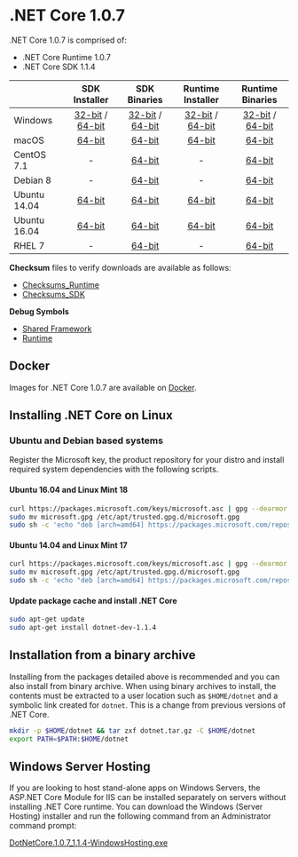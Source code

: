 # .NET Core 1.0.7

.NET Core 1.0.7 is comprised of:

* .NET Core Runtime 1.0.7
* .NET Core SDK 1.1.4

|         | SDK Installer                                         | SDK Binaries                                                         | Runtime Installer                                                  | Runtime Binaries                                                   |
| ------- | :---------------------------------------------------: | :-------------------------------------------------------------------:| :----------------------------------------------------------------: | :----------------------------------------------------------------: |
| Windows                 | [32-bit](https://download.microsoft.com/download/F/4/F/F4FCB6EC-5F05-4DF8-822C-FF013DF1B17F/dotnet-dev-win-x86.1.1.4.exe) / [64-bit](https://download.microsoft.com/download/F/4/F/F4FCB6EC-5F05-4DF8-822C-FF013DF1B17F/dotnet-dev-win-x64.1.1.4.exe)  | [32-bit](https://download.microsoft.com/download/F/4/F/F4FCB6EC-5F05-4DF8-822C-FF013DF1B17F/dotnet-dev-win-x86.1.1.4.zip) / [64-bit](https://download.microsoft.com/download/F/4/F/F4FCB6EC-5F05-4DF8-822C-FF013DF1B17F/dotnet-dev-win-x64.1.1.4.zip) | [32-bit](https://download.microsoft.com/download/B/0/D/B0D6D983-3188-4008-A852-94BCED5355E6/dotnet-win-x86.1.0.7.exe) / [64-bit](https://download.microsoft.com/download/B/0/D/B0D6D983-3188-4008-A852-94BCED5355E6/dotnet-win-x64.1.0.7.exe) | [32-bit](https://download.microsoft.com/download/B/0/D/B0D6D983-3188-4008-A852-94BCED5355E6/dotnet-win-x86.1.0.7.zip) / [64-bit](https://download.microsoft.com/download/B/0/D/B0D6D983-3188-4008-A852-94BCED5355E6/dotnet-win-x64.1.0.7.zip) |
| macOS                   | [64-bit](https://download.microsoft.com/download/F/4/F/F4FCB6EC-5F05-4DF8-822C-FF013DF1B17F/dotnet-dev-osx-x64.1.1.4.pkg)  | [64-bit](https://download.microsoft.com/download/F/4/F/F4FCB6EC-5F05-4DF8-822C-FF013DF1B17F/dotnet-dev-osx-x64.1.1.4.tar.gz)                          | [64-bit](https://download.microsoft.com/download/B/0/D/B0D6D983-3188-4008-A852-94BCED5355E6/dotnet-osx-x64.1.0.7.pkg) | [64-bit](https://download.microsoft.com/download/B/0/D/B0D6D983-3188-4008-A852-94BCED5355E6/dotnet-osx-x64.1.0.7.tar.gz) |
| CentOS 7.1              | -                                                         | [64-bit](https://download.microsoft.com/download/F/4/F/F4FCB6EC-5F05-4DF8-822C-FF013DF1B17F/dotnet-dev-centos-x64.1.1.4.tar.gz)                          | - | [64-bit](https://download.microsoft.com/download/B/0/D/B0D6D983-3188-4008-A852-94BCED5355E6/dotnet-centos-x64.1.0.7.tar.gz) |
| Debian 8                | -                                                         | [64-bit](https://download.microsoft.com/download/F/4/F/F4FCB6EC-5F05-4DF8-822C-FF013DF1B17F/dotnet-dev-debian-x64.1.1.4.tar.gz)                          | - | [64-bit](https://download.microsoft.com/download/B/0/D/B0D6D983-3188-4008-A852-94BCED5355E6/dotnet-debian-x64.1.0.7.tar.gz) |
| Ubuntu 14.04            |[64-bit](https://download.microsoft.com/download/F/4/F/F4FCB6EC-5F05-4DF8-822C-FF013DF1B17F/dotnet-sdk-ubuntu-x64.1.1.4.deb)   | [64-bit](https://download.microsoft.com/download/F/4/F/F4FCB6EC-5F05-4DF8-822C-FF013DF1B17F/dotnet-dev-ubuntu-x64.1.1.4.tar.gz)                          |[64-bit](https://download.microsoft.com/download/B/0/D/B0D6D983-3188-4008-A852-94BCED5355E6/dotnet-sharedframework-ubuntu-x64.1.0.7.deb) | [64-bit](https://download.microsoft.com/download/B/0/D/B0D6D983-3188-4008-A852-94BCED5355E6/dotnet-ubuntu-x64.1.0.7.tar.gz) |
| Ubuntu 16.04            |[64-bit](https://download.microsoft.com/download/F/4/F/F4FCB6EC-5F05-4DF8-822C-FF013DF1B17F/dotnet-sdk-ubuntu.16.04-x64.1.1.4.deb)   | [64-bit](https://download.microsoft.com/download/F/4/F/F4FCB6EC-5F05-4DF8-822C-FF013DF1B17F/dotnet-dev-ubuntu.16.04-x64.1.1.4.tar.gz)                          |[64-bit](https://download.microsoft.com/download/B/0/D/B0D6D983-3188-4008-A852-94BCED5355E6/dotnet-sharedframework-ubuntu.16.04-x64.1.0.7.deb) | [64-bit](https://download.microsoft.com/download/B/0/D/B0D6D983-3188-4008-A852-94BCED5355E6/dotnet-ubuntu.16.04-x64.1.0.7.tar.gz) |
| RHEL 7                  | -                                                         | [64-bit](https://download.microsoft.com/download/F/4/F/F4FCB6EC-5F05-4DF8-822C-FF013DF1B17F/dotnet-dev-rhel-x64.1.1.4.tar.gz)                          | - | [64-bit](https://download.microsoft.com/download/B/0/D/B0D6D983-3188-4008-A852-94BCED5355E6/dotnet-rhel-x64.1.0.7.tar.gz) |

**Checksum** files to verify downloads are available as follows:
* [Checksums_Runtime](https://dotnetcli.blob.core.windows.net/dotnet/checksums/1.0.7-runtime-sha.txt)
* [Checksums_SDK](https://dotnetcli.blob.core.windows.net/dotnet/checksums/1.1.4-sdk-sha.txt)

**Debug Symbols**
* [Shared Framework](https://download.microsoft.com/download/B/0/D/B0D6D983-3188-4008-A852-94BCED5355E6/corefx-1.0.7-symbols.zip)
* [Runtime](https://download.microsoft.com/download/B/0/D/B0D6D983-3188-4008-A852-94BCED5355E6/coreclr-1.0.7-symbols.zip)

## Docker

Images for .NET Core 1.0.7 are available on [Docker](https://hub.docker.com/r/microsoft/dotnet/).

## Installing .NET Core on Linux

### Ubuntu and Debian based systems

Register the Microsoft key, the product repository for your distro and install required system dependencies with the following scripts.

#### Ubuntu 16.04 and Linux Mint 18

```bash
curl https://packages.microsoft.com/keys/microsoft.asc | gpg --dearmor > microsoft.gpg
sudo mv microsoft.gpg /etc/apt/trusted.gpg.d/microsoft.gpg
sudo sh -c 'echo "deb [arch=amd64] https://packages.microsoft.com/repos/microsoft-ubuntu-xenial-prod xenial main" > /etc/apt/sources.list.d/dotnetdev.list'
```

#### Ubuntu 14.04 and Linux Mint 17

```bash
curl https://packages.microsoft.com/keys/microsoft.asc | gpg --dearmor > microsoft.gpg
sudo mv microsoft.gpg /etc/apt/trusted.gpg.d/microsoft.gpg
sudo sh -c 'echo "deb [arch=amd64] https://packages.microsoft.com/repos/microsoft-ubuntu-trusty-prod trusty main" > /etc/apt/sources.list.d/dotnetdev.list'
```

#### Update package cache and install .NET Core

```bash
sudo apt-get update
sudo apt-get install dotnet-dev-1.1.4
```

## Installation from a binary archive

Installing from the packages detailed above is recommended and you can also install from binary archive. When using binary archives to install, the contents must be extracted to a user location such as `$HOME/dotnet` and a symbolic link created for `dotnet`. This is a change from previous versions of .NET Core.

```bash
mkdir -p $HOME/dotnet && tar zxf dotnet.tar.gz -C $HOME/dotnet
export PATH=$PATH:$HOME/dotnet
```

## Windows Server Hosting

If you are looking to host stand-alone apps on Windows Servers, the ASP.NET Core Module for IIS can be installed separately on servers without installing .NET Core runtime. You can download the Windows (Server Hosting) installer and run the following command from an Administrator command prompt:

[DotNetCore.1.0.7_1.1.4-WindowsHosting.exe](https://download.microsoft.com/download/B/0/D/B0D6D983-3188-4008-A852-94BCED5355E6/DotNetCore.1.0.7_1.1.4-WindowsHosting.exe)
